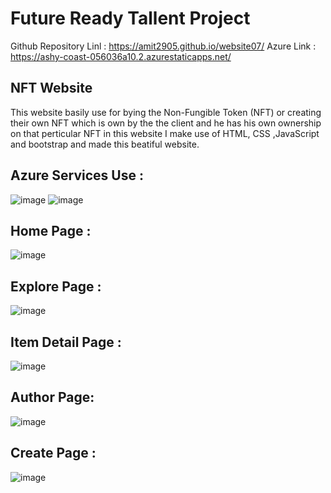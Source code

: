 # Future Ready Tallent Project

Github Repository Linl : https://amit2905.github.io/website07/
Azure Link : https://ashy-coast-056036a10.2.azurestaticapps.net/
## NFT Website
This website basily use for bying the Non-Fungible Token (NFT) or creating their own NFT which is own by the the client and he has his own ownership on that perticular NFT in this website I make use of HTML, CSS ,JavaScript and bootstrap and made this beatiful website.



## Azure Services Use :

![image](https://user-images.githubusercontent.com/72159431/202845650-0aeab412-256d-46ff-a48b-012aab4a5665.png)
![image](https://user-images.githubusercontent.com/72159431/202845554-68b5cf91-0175-425e-8e0a-96e9caabb24b.png)

## Home Page :


![image](https://user-images.githubusercontent.com/72159431/202845697-d1ea60ba-2d57-47eb-abda-687b49185fcf.png)

## Explore Page :


![image](https://user-images.githubusercontent.com/72159431/202845708-864a78bd-0537-44a6-b7f7-a2e3680b8b67.png)

## Item Detail Page :


![image](https://user-images.githubusercontent.com/72159431/202845751-ccba7a9f-07a2-425d-bbd8-ad7e30e616fd.png)

## Author Page:


![image](https://user-images.githubusercontent.com/72159431/202845777-aabc21f7-70b6-4c36-8e46-98323a123fea.png)

## Create Page :


![image](https://user-images.githubusercontent.com/72159431/202845806-8244b099-39d0-4679-8ce9-39009dee6302.png)
